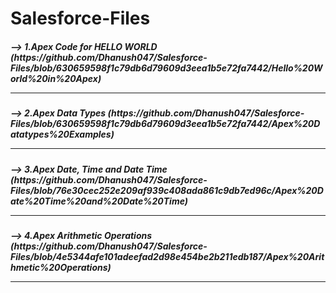 # Salesforce-Files

<h5> --> 1.Apex Code for HELLO WORLD (https://github.com/Dhanush047/Salesforce-Files/blob/630659598f1c79db6d79609d3eea1b5e72fa7442/Hello%20World%20in%20Apex)
  
----------------------------------------------------------------------------------------------------------------------------------------------------------------------

<h5> --> 2.Apex Data Types (https://github.com/Dhanush047/Salesforce-Files/blob/630659598f1c79db6d79609d3eea1b5e72fa7442/Apex%20Datatypes%20Examples)
  
----------------------------------------------------------------------------------------------------------------------------------------------------------------------
  
<h5> --> 3.Apex Date, Time and Date Time (https://github.com/Dhanush047/Salesforce-Files/blob/76e30cec252e209af939c408ada861c9db7ed96c/Apex%20Date%20Time%20and%20Date%20Time)
    
----------------------------------------------------------------------------------------------------------------------------------------------------------------------

<h5> --> 4.Apex Arithmetic Operations (https://github.com/Dhanush047/Salesforce-Files/blob/4e5344afe101adeefad2d98e454be2b211edb187/Apex%20Arithmetic%20Operations)
  
----------------------------------------------------------------------------------------------------------------------------------------------------------------------
